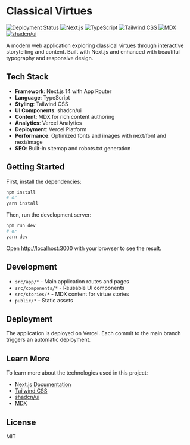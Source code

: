# Classical Virtues

[![Deployment Status](https://img.shields.io/badge/deployment-vercel-black)](https://vercel.com)
[![Next.js](https://img.shields.io/badge/Next.js-14.2-black)](https://nextjs.org)
[![TypeScript](https://img.shields.io/badge/TypeScript-5.0-blue)](https://www.typescriptlang.org)
[![Tailwind CSS](https://img.shields.io/badge/Tailwind-3.4-blue)](https://tailwindcss.com)
[![MDX](https://img.shields.io/badge/MDX-3.0-yellow)](https://mdxjs.com)
[![shadcn/ui](https://img.shields.io/badge/shadcn/ui-latest-purple)](https://ui.shadcn.com)

A modern web application exploring classical virtues through interactive storytelling and content. Built with Next.js and enhanced with beautiful typography and responsive design.

## Tech Stack

- **Framework**: Next.js 14 with App Router
- **Language**: TypeScript
- **Styling**: Tailwind CSS
- **UI Components**: shadcn/ui
- **Content**: MDX for rich content authoring
- **Analytics**: Vercel Analytics
- **Deployment**: Vercel Platform
- **Performance**: Optimized fonts and images with next/font and next/image
- **SEO**: Built-in sitemap and robots.txt generation

## Getting Started

First, install the dependencies:

```bash
npm install
# or
yarn install
```

Then, run the development server:

```bash
npm run dev
# or
yarn dev
```

Open [http://localhost:3000](http://localhost:3000) with your browser to see the result.

## Development

- `src/app/*` - Main application routes and pages
- `src/components/*` - Reusable UI components
- `src/stories/*` - MDX content for virtue stories
- `public/*` - Static assets

## Deployment

The application is deployed on Vercel. Each commit to the main branch triggers an automatic deployment.

## Learn More

To learn more about the technologies used in this project:

- [Next.js Documentation](https://nextjs.org/docs)
- [Tailwind CSS](https://tailwindcss.com/docs)
- [shadcn/ui](https://ui.shadcn.com)
- [MDX](https://mdxjs.com)

## License

MIT
